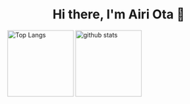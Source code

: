 <h1 align="center"> Hi there, I'm Airi Ota 👋</h1>
<p align="left">
<img alt="Top Langs" height="150px" src="https://github-readme-stats.vercel.app/api/top-langs/?username=nunupy345345&layout=compact&show_icons=true&theme=onedark" />
<img alt="github stats" height="150px" src="https://github-readme-stats.vercel.app/api?username=nunupy345345&theme=onedark&show_icons=true" />
</p>
</p>
<!--
**nunupy345345/nunupy345345** is a ✨ _special_ ✨ repository because its `README.md` (this file) appears on your GitHub profile.

Here are some ideas to get you started:

- 🔭 I’m currently working on ...
- 🌱 I’m currently learning ...
- 👯 I’m looking to collaborate on ...
- 🤔 I’m looking for help with ...
- 💬 Ask me about ...
- 📫 How to reach me: ...
- 😄 Pronouns: ...
- ⚡ Fun fact: ...
-->
